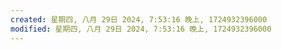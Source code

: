 ```yaml
---
created: 星期四, 八月 29日 2024, 7:53:16 晚上, 1724932396000
modified: 星期四, 八月 29日 2024, 7:53:16 晚上, 1724932396000
---
```


